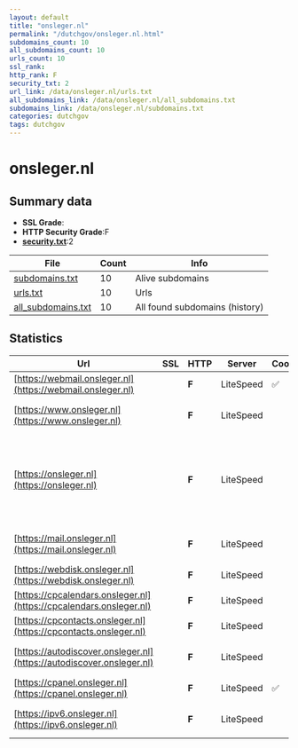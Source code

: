 ```yaml
---
layout: default
title: "onsleger.nl"
permalink: "/dutchgov/onsleger.nl.html"
subdomains_count: 10
all_subdomains_count: 10
urls_count: 10
ssl_rank: 
http_rank: F
security_txt: 2
url_link: /data/onsleger.nl/urls.txt
all_subdomains_link: /data/onsleger.nl/all_subdomains.txt
subdomains_link: /data/onsleger.nl/subdomains.txt
categories: dutchgov
tags: dutchgov
---
```



# onsleger.nl
## Summary data


 - **SSL Grade**:
 - **HTTP Security Grade**:F
 - **[security.txt](https://www.digitaleoverheid.nl/nieuws/standaard-security-txt-nu-verplicht-voor-overheid/)**:2


| File       | Count | Info |
|------------|-------|------|
|[subdomains.txt](/DutchGovScope/data/onsleger.nl/subdomains.txt)|10|Alive subdomains|
|[urls.txt](/DutchGovScope/data/onsleger.nl/urls.txt)|10|Urls|
|[all_subdomains.txt](/DutchGovScope/data/onsleger.nl/all_subdomains.txt)|10|All found subdomains (history)|


## Statistics


| Url | SSL | HTTP | Server | Cookie | HSTS | CORS | CTO | CSP | XFO | XXP | RP |FP| Tech |Title |
|--------|-------|-------|------|------|------|------|------|------|------|------|------|------|------|------|
|[https://webmail.onsleger.nl](https://webmail.onsleger.nl)| | **F**|LiteSpeed|:white_check_mark: | | | | | | | :white_check_mark: | |HTTP/3 LiteSpeed|Webmail-aanmeldi...|
|[https://www.onsleger.nl](https://www.onsleger.nl)| | **F**|LiteSpeed| | | | | | | | :white_check_mark: | |HTTP/3 LiteSpeed Litespeed Cache||
|[https://onsleger.nl](https://onsleger.nl)| | **F**|LiteSpeed| | | | | | | | :white_check_mark: | |HTTP/3 LiteSpeed Litespeed Cache MySQL PHP Slider Revolution:6.6.12 WordPress:6.2.4 wpBakery|onsleger – Onsle...|
|[https://mail.onsleger.nl](https://mail.onsleger.nl)| | **F**|LiteSpeed| | | | | | | | :white_check_mark: | |HTTP/3 LiteSpeed Litespeed Cache||
|[https://webdisk.onsleger.nl](https://webdisk.onsleger.nl)| | **F**|LiteSpeed| | | | | | | | :white_check_mark: | |Basic HTTP/3 LiteSpeed||
|[https://cpcalendars.onsleger.nl](https://cpcalendars.onsleger.nl)| | **F**|LiteSpeed| | | | | | | | :white_check_mark: | |HTTP/3 LiteSpeed|403 Forbidden|
|[https://cpcontacts.onsleger.nl](https://cpcontacts.onsleger.nl)| | **F**|LiteSpeed| | | | | | | | :white_check_mark: | |HTTP/3 LiteSpeed|403 Forbidden|
|[https://autodiscover.onsleger.nl](https://autodiscover.onsleger.nl)| | **F**|LiteSpeed| | | | | | | | :white_check_mark: | |HTTP/3 LiteSpeed Litespeed Cache||
|[https://cpanel.onsleger.nl](https://cpanel.onsleger.nl)| | **F**|LiteSpeed|:white_check_mark: | | | | | | | :white_check_mark: | |HTTP/3 LiteSpeed cPanel|cPanel-aanmeldin...|
|[https://ipv6.onsleger.nl](https://ipv6.onsleger.nl)| | **F**|LiteSpeed| | | | | | | | :white_check_mark: | |HTTP/3 LiteSpeed Litespeed Cache||

